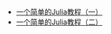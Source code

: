 * [一个简单的Julia教程（一）](https://zhuanlan.zhihu.com/p/41802723)  
* [一个简单的Julia教程（二）](https://zhuanlan.zhihu.com/p/41816890)  